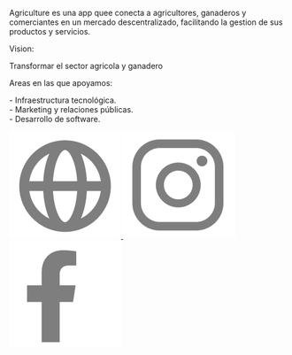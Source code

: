 <!-- TITULO MARCA -->
<span class="font-bold text-start text-xl"> Agriculture</span><span class="font-light text-start text-xl"> es una app quee conecta a agricultores, ganaderos y comerciantes en un mercado descentralizado, facilitando la gestion de sus productos y servicios.</span> 

<!-- VISION -->
<span class="font-semibold text-start text-xl"> Vision:</span>

<span class="font-light text-start text-xl"> Transformar el sector agricola y ganadero </span> 
<!-- AREAS DE TRABAJO -->
<span class="font-semibold text-start text-xl"> Areas en las que apoyamos:</span>

<span class="font-light text-start text-xl"> - Infraestructura tecnológica. <br>- Marketing y relaciones públicas. <br>- Desarrollo de software.
</span> 
<div class="flex justify-items-center w-5/12 py-5 gap-2">
<a href=""><img src="/src/assets/images/iconos-links/icon-web.png" alt="" class="w-14 h-14">
</a>
<a href=""><img src="/src/assets/images/iconos-links/icon-ig.png" alt="" class="w-14 h-14">
</a>
<a href=""><img src="/src/assets/images/iconos-links/icon-fb.png" alt="" class="w-14 h-14">
</a>
</div>
